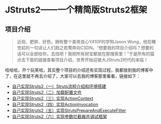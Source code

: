 # JStruts2——一个精简版Struts2框架
## 项目介绍

>近视、肥胖、好色，拥有整个美帝良心Y410P的学狗Jason Wong，他在睡觉前的一句话让人们趋之若鹜奔向CSDN。“想要我的项目介绍吗？想要的话可以全部给你，去找吧！我把所有财宝都放在那搜索里！”于是所有的猿点击下面的链接查看项目介绍，世界开始迎接大JStruts2时代的来临！

哈哈哈，开个玩笑哈，其实整个项目的介绍还有实现过程，我都放到我的博客中了，在这里就不再去介绍了，大家可以去我的博客那里看看，链接如下：

- [自己实现Struts2（一）Struts流程介绍和环境搭建](http://blog.csdn.net/timheath/article/details/65947917)
- [自己实现Struts2（二）加载配置文件](http://blog.csdn.net/TimHeath/article/details/66019000)
- [自己实现Struts2（三）实现ActionContext](http://blog.csdn.net/TimHeath/article/details/66472290)
- [自己实现Struts2（四）实现ActionInvocation](http://blog.csdn.net/TimHeath/article/details/66473303)
- [自己实现Struts2（五）实现StrutsPrepareAndExecuteFilter](http://blog.csdn.net/TimHeath/article/details/66476829)
- [自己实现Struts2（六）实现参数拦截器并调试框架](http://blog.csdn.net/TimHeath/article/details/66478769)
